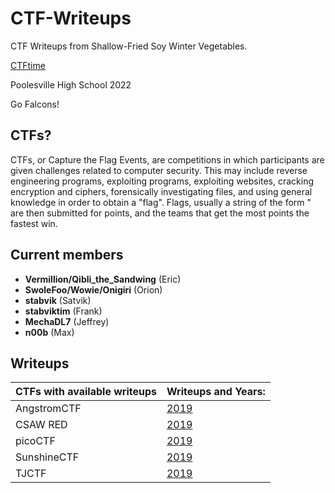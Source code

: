 # CTF-Writeups
CTF Writeups from Shallow-Fried Soy Winter Vegetables.

<a href="https://ctftime.org/team/73624">CTFtime</a>

Poolesville High School 2022

Go Falcons!

## CTFs?

CTFs, or Capture the Flag Events, are competitions in which participants are given challenges related to computer security. This may include reverse engineering programs, exploiting programs, exploiting websites, cracking encryption and ciphers, forensically investigating files, and using general knowledge in order to obtain a "flag". Flags, usually a string of the form " are then submitted for points, and the teams that get the most points the fastest win.

## Current members

<ul>
  <li> <b>Vermillion/Qibli_the_Sandwing</b> (Eric)</li>
  <li> <b>SwoleFoo/Wowie/Onigiri</b> (Orion)</li>
  <li> <b>stabvik</b> (Satvik)</li>
  <li> <b>stabviktim</b> (Frank) </li>
  <li> <b>MechaDL7</b> (Jeffrey)</li>
  <li> <b>n00b</b> (Max)</li>
</ul>

## Writeups

| CTFs with available writeups           | Writeups and Years:                                          |
|---------------|--------------------------------------------------------------|
| AngstromCTF   | [2019](./2019/AngstromCTF) |
| CSAW RED      | [2019](./2019/CSAWRED) |
| picoCTF       | [2019](./2019/picoCTF) |
| SunshineCTF   | [2019](./2019/SunshineCTF) |
| TJCTF         | [2019](./2019/TJCTF) |
